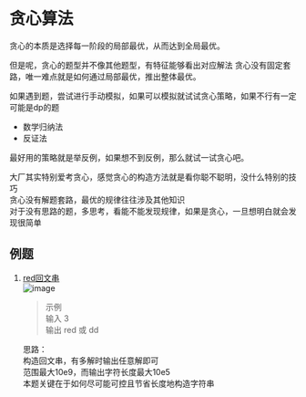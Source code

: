# 贪心算法
贪心的本质是选择每一阶段的局部最优，从而达到全局最优。

但是呢，贪心的题型并不像其他题型，有特征能够看出对应解法
贪心没有固定套路，唯一难点就是如何通过局部最优，推出整体最优。

如果遇到题，尝试进行手动模拟，如果可以模拟就试试贪心策略，如果不行有一定可能是dp的题  
- 数学归纳法
- 反证法

最好用的策略就是举反例，如果想不到反例，那么就试一试贪心吧。

大厂其实特别爱考贪心，感觉贪心的构造方法就是看你聪不聪明，没什么特别的技巧  
贪心没有解题套路，最优的规律往往涉及其他知识  
对于没有思路的题，多思考，看能不能发现规律，如果是贪心，一旦想明白就会发现很简单

## 例题
1. [red回文串]()  
   ![image](https://github.com/An-Yuhang-ace/DataStructureAndAlgrithms/assets/34471199/5f6a1af1-8681-4456-94e4-30f9584e2ac4)
   > 示例  
   > 输入 3  
   > 输出 red 或 dd
   
   思路：  
   构造回文串，有多解时输出任意解即可  
   范围最大10e9，而输出字符长度最大10e5  
   本题关键在于如何尽可能可控且节省长度地构造字符串

  
